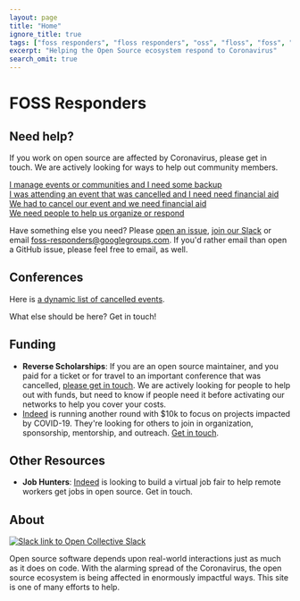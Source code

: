 ```yaml
---
layout: page
title: "Home"
ignore_title: true
tags: ["foss responders", "floss responders", "oss", "floss", "foss", "open source", "aid", "coronavirus", "covid-19", "opensource"]
excerpt: "Helping the Open Source ecosystem respond to Coronavirus"
search_omit: true
---
```


<h1 class="center">FOSS Responders</h1>
<h2 class="center">Need help?</h2>

If you work on open source are affected by Coronavirus, please get in touch. We are actively looking for ways to help out community members.

<div class="btn help">
  <a href="https://github.com/foss-responders/support-requests/issues/new?assignees=&labels=&template=i-manage-events-or-communities-and-i-need-some-backup.md&title=%5BHELP%5D">I manage events or communities and I need some backup</a>
</div>

<div class="btn help">
  <a href="https://github.com/foss-responders/support-requests/issues/new?assignees=&labels=&template=i-was-attending-an-event-that-was-cancelled-and-i-need-need-financial-aid.md&title=%5BINDIVIDUAL%5D">I was attending an event that was cancelled and I need need financial aid</a>
</div>

<div class="btn help">
  <a href="https://github.com/foss-responders/support-requests/issues/new?assignees=&labels=&template=we-had-to-cancel-our-event-and-we-need-financial-aid.md&title=%5BEVENT%5D">We had to cancel our event and we need financial aid</a>
</div>

<div class="btn help">
  <a href="https://github.com/foss-responders/support-requests/issues/new?assignees=&labels=&template=we-need-people-to-help-us-organize-or-respond.md&title=%5BORGANIZE%5D">We need people to help us organize or respond</a>
</div>

Have something else you need? Please [open an issue](https://github.com/foss-responders/support-requests/issues/new), [join our Slack](https://slack.opencollective.com/#crisis-working-group) or email [foss-responders@googlegroups.com](mailto:foss-responders@googlegroups.com). If you'd rather email than open a GitHub issue, please feel free to email, as well.

<h2 class="center">Conferences</h2>

Here is [a dynamic list of cancelled events](https://airtable.com/shrETNURgXNrGWbd8/tblc49hMMykARebo8).

What else should be here? Get in touch!


<h2 class="center">Funding</h2>

- **Reverse Scholarships**: If you are an open source maintainer, and you paid for a ticket or for travel to an important conference that was cancelled, [please get in touch](mailto:foss-responders@googlegroups.com). We are actively looking for people to help out with funds, but need to know if people need it before activating our networks to help you cover your costs.
- [Indeed](https://indeed.com) is running another round with $10k to focus on projects impacted by COVID-19. They're looking for others to join in organization, sponsorship, mentorship, and outreach. [Get in touch](mailto:foss-responders@googlegroups.com).

<h2 class="center">Other Resources</h2>

- **Job Hunters**: [Indeed](https://indeed.com) is looking to build a virtual job fair to help remote workers get jobs in open source. Get in touch.

<h2 class="center">About</h2>

<p class="center"><a href="https://slack.opencollective.com/#crisis-working-group"><img src="https://img.shields.io/badge/slack-open%20collective-blue" alt="Slack link to Open Collective Slack"/></a></p>

Open source software depends upon real-world interactions just as much as it does on code. With the alarming spread of the Coronavirus, the open source ecosystem is being affected in enormously impactful ways. This site is one of many efforts to help.

<!-- <h2 class="center">Announcements and Updates</h2>
<ul class="post-list">
{% for post in site.posts limit:10 %}
  <li><article><a href="{{ site.url }}{{ post.url }}"><div class="post-entry-title">{{ post.title }}</div> <span class="entry-date"><time datetime="{{ post.date | date_to_xmlschema }}">{{ post.date | date: "%B %d, %Y" }}</time></span>{% if post.excerpt %} <span class="excerpt">{{ post.excerpt | remove: '\[ ... \]' | remove: '\( ... \)' | markdownify | strip_html | strip_newlines | escape_once }}</span>{% endif %}</a></article></li>
{% endfor %}
</ul>
 -->
